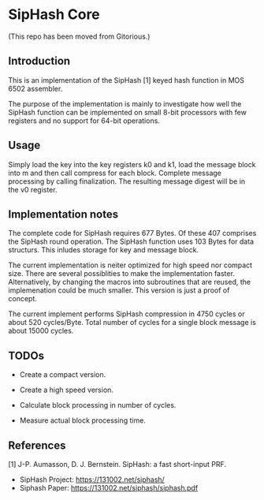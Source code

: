 # SipHash Core #

(This repo has been moved from Gitorious.)

## Introduction ##

This is an implementation of the SipHash [1] keyed hash function in MOS
6502 assembler.

The purpose of the implementation is mainly to investigate how well the
SipHash function can be implemented on small 8-bit processors with few
registers and no support for 64-bit operations.


## Usage ##

Simply load the key into the key registers k0 and k1, load the message
block into m and then call compress for each block. Complete message
processing by calling finalization. The resulting message digest will be
in the v0 register.


## Implementation notes ## 

The complete code for SipHash requires 677 Bytes. Of these 407 comprises
the SipHash round operation. The SipHash function uses 103 Bytes for
data structurs. This inludes storage for key and message block.

The current implementation is neiter optimized for high speed nor
compact size. There are several possiblities to make the implementation
faster. Alternatively, by changing the macros into subroutines that are
reused, the implemenation could be much smaller. This version is just a
proof of concept.

The current implement performs SipHash compression in 4750 cycles or
about 520 cycles/Byte. Total number of cycles for a single block message
is about 15000 cycles.


## TODOs ##

* Create a compact version.

* Create a high speed version.

* Calculate block processing in number of cycles.

* Measure actual block processing time.


## References ##

[1] J-P. Aumasson, D. J. Bernstein. SipHash: a fast short-input PRF.

  - SipHash Project: https://131002.net/siphash/
  - Siphash Paper: https://131002.net/siphash/siphash.pdf        


